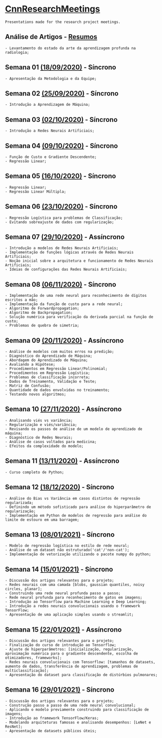 # [CnnResearchMeetings](https://github.com/Alyssonmach/CnnResearchMeetings)
```
Presentations made for the research project meetings.
```

## Análise de Artigos - [Resumos](https://github.com/Alyssonmach/CnnResearchMeetings/tree/master/analise-artigos)
```
- Levantamento do estado da arte da aprendizagem profunda na radiologia;
```

## Semana 01 [(18/09/2020)](https://github.com/Alyssonmach/CnnResearchMeetings/tree/master/semana01-18-09-2020) - Síncrono
```
- Apresentação da Metodologia e da Equipe;
```

## Semana 02 [(25/09/2020)](https://github.com/Alyssonmach/CnnResearchMeetings/tree/master/semana02-25-09-2020) - Síncrono
```
- Introdução a Aprendizagem de Máquina;
```

## Semana 03 [(02/10/2020)](https://github.com/Alyssonmach/CnnResearchMeetings/tree/master/semana03-02-10-2020) - Síncrono
```
- Introdução a Redes Neurais Artificiais;
```

## Semana 04 [(09/10/2020)](https://github.com/Alyssonmach/CnnResearchMeetings/tree/master/semana04-09-10-2020) - Síncrono
```
- Função de Custo e Gradiente Descendente;
- Regressão Linear;
```

## Semana 05 [(16/10/2020)](https://github.com/Alyssonmach/CnnResearchMeetings/tree/master/semana05-16-10-2020) - Síncrono
```
- Regressão Linear;
- Regressão Linear Múltipla;
```

## Semana 06 [(23/10/2020)](https://github.com/Alyssonmach/CnnResearchMeetings/tree/master/semana06-23-10-2020) - Síncrono
```
- Regressão Logística para problemas de Classificação;
- Evitando sobreajuste de dados com regularização;
```

## Semana 07 [(29/10/2020)](https://github.com/Alyssonmach/CnnResearchMeetings/tree/master/semana07-30-10-2020) - Assíncrono
```
- Introdução a modelos de Redes Neurais Artificiais;
- Implementação de funções lógicas através de Redes Neurais Artificiais;
- Noção inicial sobre a arquitetura e funcionamento de Redes Neurais Artificiais;
- Ideias de configurações das Redes Neurais Artificiais;
```

## Semana 08 [(06/11/2020)](https://github.com/Alyssonmach/CnnResearchMeetings/tree/master/semana08-05-11-2020) - Síncrono
```
- Implementação de uma rede neural para reconhecimento de dígitos escritos a mão;
- Implementação da função de custo para a rede neural; 
- Algoritmo de Forwardpropagation;
- Algoritmo de Backpropagation;
- Solução numérica para verificação da derivada parcial na função de custo;
- Problemas de quebra de simetria;
```

## Semana 09 [(20/11/2020)](https://github.com/Alyssonmach/CnnResearchMeetings/tree/master/semana09-20-11-2020) - Assíncrono
```
- Análise de modelos com muitos erros na predição;
- Diagnóstico do Aprendizado de Máquina;
- Abordagem do Aprendizado de Máquina;
- Avaliando a Hipótese;
- Procedimentos em Regressão Linear/Polinomial;
- Procedimentos em Regressão Logística;
- Problemas de classificação incorreta;
- Dados de Treinamento, Validação e Teste;
- Matriz de Confusão;
- Quantidade de dados envolvidas no treinamento;
- Testando novos algoritmos;
```

## Semana 10 [(27/11/2020)](https://github.com/Alyssonmach/CnnResearchMeetings/tree/master/semana10-27-11-2020) - Assíncrono
```
- Analisando viés vs variância;
- Regularização e viés/variância;
- Revisando os passos de análise de um modelo de aprendizado de máquina;
- Diagnóstico de Redes Neurais;
- Análise de casos voltados para medicina;
- Efeitos da complexidade do modelo;
```

## Semana 11 [(13/11/2020)](https://github.com/Alyssonmach/CnnResearchMeetings/tree/master/semana11-13-11-2020) - Assíncrono
```
- Curso completo de Python;
```

## Semana 12 [(18/12/2020)](https://github.com/Alyssonmach/CnnResearchMeetings/tree/master/semana12-04-12-2020) - Síncrono
```
- Análise do Bias vs Variância em casos distintos de regressão regularizada;
- Definindo um método sofisticado para análise do hiperparâmetro de regularização;
- Implementação em Python de modelos de regressão para análise do limite de estouro em uma barragem;
```

## Semana 13 [(08/01/2021)](https://github.com/Alyssonmach/CnnResearchMeetings/tree/master/semana13-08-01-2021) - Síncrono
```
- Modelo de regressão logística no estilo de rede neural;
- Análise de um dataset não estruturado('cat'/'non-cat');
- Implementação de vetorização utilizando o pacote numpy do python;
```

## Semana 14 [(15/01/2021)](https://github.com/Alyssonmach/CnnResearchMeetings/tree/master/semana14-15-01-2021) - Síncrono
```
- Discussão dos artigos relevantes para o projeto;
- Redes neurais com uma camada [blobs, gaussian quantiles, noisy circles, planar];
- Construindo uma rede neural profunda passo a passo;
- Rede neural profunda para reconhecimento de gatos em imagens;
- Introdução ao Tensorflow para Machine Learning e Deep Learning;
- Introdução a redes neurais convolucionais usando o framework TensorFlow;
- Apresentação de uma aplicação simples usando o streamlit;
```

## Semana 15 [(22/01/2021)](https://github.com/Alyssonmach/CnnResearchMeetings/tree/master/semana15-22-01-2021) - Assíncrono
```
- Discussão dos artigos relevantes para o projeto;
- Finalização do curso de introdução ao Tensorflow;
- Ajuste de hiperparâmetros: [inicialização, regularização, aproximação numérica para o gradiente descendente, escolha de otimizadores, frameworks];
- Redes neurais convolucionais com Tensorflow: [tamanhos de datasets, aumento de dados, transferência de aprendizagem, problemas de multiclassificação];
- Apresentação do dataset para classificação de distúrbios pulmonares;
```

## Semana 16 [(29/01/2021)](https://github.com/Alyssonmach/CnnResearchMeetings/tree/master/semana16-29-01-2021) - Síncrono
```
- Discussão dos artigos relevantes para o projeto;
- Construção passo a passo de uma rede neural convolucional;
- Aplicando o modelo previamente construindo para classificação de imagens;
- Introdução ao framework TensorFlow/Keras;
- Modelando arquiteturas famosas e analisando desempenhos: [LeNet e ResNet];
- Apresentação de datasets públicos úteis;
```

